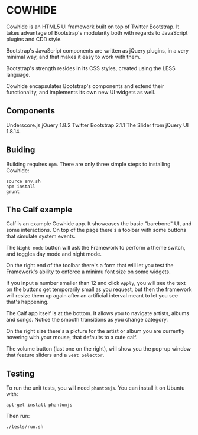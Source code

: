 # COWHIDE

Cowhide is an HTML5 UI framework built on top of Twitter Bootstrap.
It takes advantage of Bootstrap's modularity both with regards to JavaScript
plugins and CDD style.

Bootstrap's JavaScript components are written as jQuery plugins, in a very
minimal way, and that makes it easy to work with them.

Bootstrap's strength resides in its CSS styles, created using the LESS
language.

Cowhide encapsulates Bootstrap's components and extend their functionality,
and implements its own new UI widgets as well.


## Components

Underscore.js
jQuery 1.8.2
Twitter Bootstrap 2.1.1
The Slider from jQuery UI 1.8.14.


## Buiding

Building requires `npm`. There are only three simple steps to installing
Cowhide:

    source env.sh
    npm install
    grunt


## The Calf example

Calf is an example Cowhide app. It showcases the basic "barebone" UI, and some
interactions. On top of the page there's a toolbar with some buttons that
simulate system events.

The `Night mode` button will ask the Framework to perform a theme switch, and
toggles day mode and night mode.

On the right end of the toolbar there's a form that will let you test the
Framework's ability to enforce a minimu font size on some widgets.

If you input a number smaller than 12 and click `Apply`, you will see the text
on the buttons get temporarily small as you request, but then the framework
will resize them up again after an artificial interval meant to let you see
that's happening.

The Calf app itself is at the bottom. It allows you to navigate artists, albums
and songs. Notice the smooth transitions as you change category.

On the right size there's a picture for the artist or album you are currently
hovering with your mouse, that defaults to a cute calf.

The volume button (last one on the right), will show you the pop-up window
that feature sliders and a `Seat Selector`.

## Testing

To run the unit tests, you will need `phantomjs`. You can install it on Ubuntu
with:

    apt-get install phantomjs

Then run:

    ./tests/run.sh
